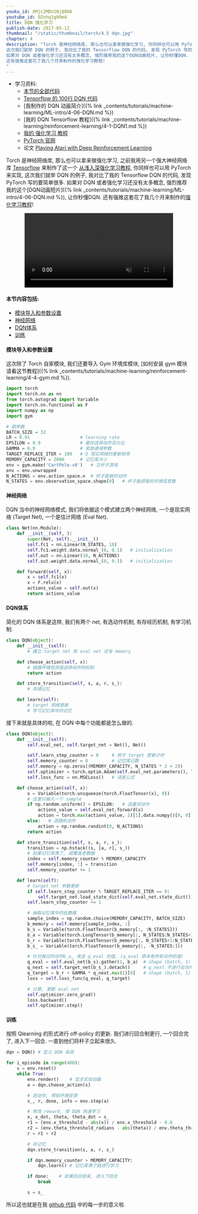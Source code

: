 ```yaml
---
youku_id: XMjc2MDU1NjQ0OA
youtube_id: OZnhq1g9Om4
title: DQN 强化学习
publish-date: 2017-05-12
thumbnail: "/static/thumbnail/torch/4.5 dqn.jpg"
chapter: 4
description: "Torch 是神经网络库, 那么也可以拿来做强化学习, 你同样也可以用 PyTorch 来实现,
这次我们就举 DQN 的例子, 我对比了我的 Tensorflow DQN 的代码, 发现 PyTorch 写的要简单很多.
如果对 DQN 或者强化学习还没有太多概念, 强烈推荐我的这个DQN动画短片, 让你秒懂DQN.
还有强推这套花了我几个月来制作的强化学习教程!
"
---
```


* 学习资料:
  * [本节的全部代码](https://github.com/MorvanZhou/PyTorch-Tutorial/blob/master/tutorial-contents/405_DQN_Reinforcement_learning.py)
  * [Tensorflow 的 100行 DQN 代码](https://github.com/MorvanZhou/Tensorflow-Tutorial/blob/master/tutorial-contents/405_DQN_reinforcement_learning.py)
  * [我制作的 DQN 动画简介]({% link _contents/tutorials/machine-learning/ML-intro/4-06-DQN.md %})
  * [我的 DQN Tensorflow 教程]({% link _contents/tutorials/machine-learning/reinforcement-learning/4-1-DQN1.md %})
  * [我的 强化学习 教程](https://morvanzhou.github.io/tutorials/machine-learning/reinforcement-learning/)
  * [PyTorch 官网](http://pytorch.org/)
  * 论文 [Playing Atari with Deep Reinforcement Learning](https://arxiv.org/abs/1312.5602)

Torch 是神经网络库, 那么也可以拿来做强化学习, 之前我用另一个强大神经网络库 [Tensorflow](https://morvanzhou.github.io/tutorials/machine-learning/tensorflow/) 来制作了这一个
[从浅入深强化学习教程](https://morvanzhou.github.io/tutorials/machine-learning/reinforcement-learning/), 你同样也可以用 PyTorch 来实现,
这次我们就举 DQN 的例子, 我对比了我的 Tensorflow DQN 的代码, 发现 PyTorch 写的要简单很多.
如果对 DQN 或者强化学习还没有太多概念, 强烈推荐我的这个[DQN动画短片]({% link _contents/tutorials/machine-learning/ML-intro/4-06-DQN.md %}), 让你秒懂DQN.
还有强推这套花了我几个月来制作的[强化学习教程](https://morvanzhou.github.io/tutorials/machine-learning/reinforcement-learning/)!


<div align="center">
<video width="80%" controls loop autoplay muted>
  <source src="/static/results/rl/cartpole dqn.mp4" type="video/mp4">
  Your browser does not support HTML5 video.
</video>
</div>


#### 本节内容包括:

* [模块导入和参数设置](#import)
* [神经网络](#nn)
* [DQN体系](#DQN)
* [训练](#train)




<h4 class="tut-h4-pad" id="import">模块导入和参数设置</h4>

这次除了 Torch 自家模块, 我们还要导入 Gym 环境库模块, [如何安装 gym 模块请看这节教程]({% link _contents/tutorials/machine-learning/reinforcement-learning/4-4-gym.md %}).

```python
import torch
import torch.nn as nn
from torch.autograd import Variable
import torch.nn.functional as F
import numpy as np
import gym

# 超参数
BATCH_SIZE = 32
LR = 0.01                   # learning rate
EPSILON = 0.9               # 最优选择动作百分比
GAMMA = 0.9                 # 奖励递减参数
TARGET_REPLACE_ITER = 100   # Q 现实网络的更新频率
MEMORY_CAPACITY = 2000      # 记忆库大小
env = gym.make('CartPole-v0')   # 立杆子游戏
env = env.unwrapped
N_ACTIONS = env.action_space.n  # 杆子能做的动作
N_STATES = env.observation_space.shape[0]   # 杆子能获取的环境信息数
```

<h4 class="tut-h4-pad" id="nn">神经网络</h4>

DQN 当中的神经网络模式, 我们将依据这个模式建立两个神经网络, 一个是现实网络 (Target Net), 一个是估计网络 (Eval Net).

```python
class Net(nn.Module):
    def __init__(self, ):
        super(Net, self).__init__()
        self.fc1 = nn.Linear(N_STATES, 10)
        self.fc1.weight.data.normal_(0, 0.1)   # initialization
        self.out = nn.Linear(10, N_ACTIONS)
        self.out.weight.data.normal_(0, 0.1)   # initialization

    def forward(self, x):
        x = self.fc1(x)
        x = F.relu(x)
        actions_value = self.out(x)
        return actions_value
```

<h4 class="tut-h4-pad" id="DQN">DQN体系</h4>

简化的 DQN 体系是这样, 我们有两个 net, 有选动作机制, 有存经历机制, 有学习机制.

```python
class DQN(object):
    def __init__(self):
        # 建立 target net 和 eval net 还有 memory

    def choose_action(self, x):
        # 根据环境观测值选择动作的机制
        return action

    def store_transition(self, s, a, r, s_):
        # 存储记忆

    def learn(self):
        # target 网络更新
        # 学习记忆库中的记忆
```

接下来就是具体的啦, 在 DQN 中每个功能都是怎么做的.

```python
class DQN(object):
    def __init__(self):
        self.eval_net, self.target_net = Net(), Net()

        self.learn_step_counter = 0     # 用于 target 更新计时
        self.memory_counter = 0         # 记忆库记数
        self.memory = np.zeros((MEMORY_CAPACITY, N_STATES * 2 + 2))     # 初始化记忆库
        self.optimizer = torch.optim.Adam(self.eval_net.parameters(), lr=LR)    # torch 的优化器
        self.loss_func = nn.MSELoss()   # 误差公式

    def choose_action(self, x):
        x = Variable(torch.unsqueeze(torch.FloatTensor(x), 0))
        # 这里只输入一个 sample
        if np.random.uniform() < EPSILON:   # 选最优动作
            actions_value = self.eval_net.forward(x)
            action = torch.max(actions_value, 1)[1].data.numpy()[0, 0]     # return the argmax
        else:   # 选随机动作
            action = np.random.randint(0, N_ACTIONS)
        return action

    def store_transition(self, s, a, r, s_):
        transition = np.hstack((s, [a, r], s_))
        # 如果记忆库满了, 就覆盖老数据
        index = self.memory_counter % MEMORY_CAPACITY
        self.memory[index, :] = transition
        self.memory_counter += 1

    def learn(self):
        # target net 参数更新
        if self.learn_step_counter % TARGET_REPLACE_ITER == 0:
            self.target_net.load_state_dict(self.eval_net.state_dict())
        self.learn_step_counter += 1

        # 抽取记忆库中的批数据
        sample_index = np.random.choice(MEMORY_CAPACITY, BATCH_SIZE)
        b_memory = self.memory[sample_index, :]
        b_s = Variable(torch.FloatTensor(b_memory[:, :N_STATES]))
        b_a = Variable(torch.LongTensor(b_memory[:, N_STATES:N_STATES+1].astype(int)))
        b_r = Variable(torch.FloatTensor(b_memory[:, N_STATES+1:N_STATES+2]))
        b_s_ = Variable(torch.FloatTensor(b_memory[:, -N_STATES:]))

        # 针对做过的动作b_a, 来选 q_eval 的值, (q_eval 原本有所有动作的值)
        q_eval = self.eval_net(b_s).gather(1, b_a)  # shape (batch, 1)
        q_next = self.target_net(b_s_).detach()     # q_next 不进行反向传递误差, 所以 detach
        q_target = b_r + GAMMA * q_next.max(1)[0]   # shape (batch, 1)
        loss = self.loss_func(q_eval, q_target)

        # 计算, 更新 eval net
        self.optimizer.zero_grad()
        loss.backward()
        self.optimizer.step()
```


<h4 class="tut-h4-pad" id="train">训练</h4>

按照 Qlearning 的形式进行 off-policy 的更新. 我们进行回合制更行,
一个回合完了, 进入下一回合. 一直到他们将杆子立起来很久.

```python
dqn = DQN() # 定义 DQN 系统

for i_episode in range(400):
    s = env.reset()
    while True:
        env.render()    # 显示实验动画
        a = dqn.choose_action(s)

        # 选动作, 得到环境反馈
        s_, r, done, info = env.step(a)

        # 修改 reward, 使 DQN 快速学习
        x, x_dot, theta, theta_dot = s_
        r1 = (env.x_threshold - abs(x)) / env.x_threshold - 0.8
        r2 = (env.theta_threshold_radians - abs(theta)) / env.theta_threshold_radians - 0.5
        r = r1 + r2

        # 存记忆
        dqn.store_transition(s, a, r, s_)

        if dqn.memory_counter > MEMORY_CAPACITY:
            dqn.learn() # 记忆库满了就进行学习

        if done:    # 如果回合结束, 进入下回合
            break

        s = s_
```


所以这也就是在我 [github 代码](https://github.com/MorvanZhou/PyTorch-Tutorial/blob/master/tutorial-contents/405_DQN_Reinforcement_learning.py) 中的每一步的意义啦.


